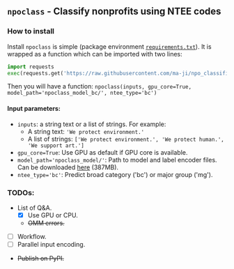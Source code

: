 `npoclass` - Classify nonprofits using NTEE codes
---

### How to install

Install `npoclass` is simple (package environment [`requirements.txt`](https://github.com/ma-ji/npo_classifier/blob/master/API/requirements.txt)). It is wrapped as a function which can be imported with two lines:

```Python
import requests
exec(requests.get('https://raw.githubusercontent.com/ma-ji/npo_classifier/master/API/npoclass.py').text)
```

Then you will have a function: `npoclass(inputs, gpu_core=True, model_path='npoclass_model_bc/', ntee_type='bc')`

#### Input parameters:
- `inputs`: a string text or a list of strings. For example:
    - A string text: `'We protect environment.'`
    - A list of strings: `['We protect environment.', 'We protect human.', 'We support art.']`
- `gpu_core=True`: Use GPU as default if GPU core is available.
- `model_path='npoclass_model/'`: Path to model and label encoder files. Can be downloaded [here](https://jima.me/open/npoclass_model_bc.zip) (387MB).
- `ntee_type='bc'`: Predict broad category ('bc') or major group ('mg').

<!-- #### Output results:
- If input is a string:
- If input is a list of strings: -->

### TODOs:
- List of Q&A.
    - [x] Use GPU or CPU.
    - <s> OMM errors.</s>
- [ ] Workflow.
- [ ] Parallel input encoding.
- <s>Publish on PyPI.</s>